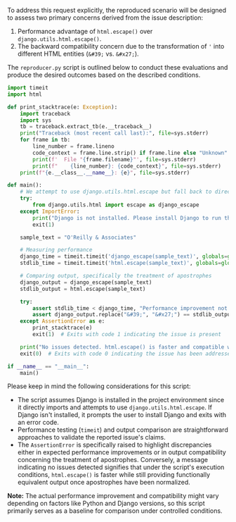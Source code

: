 To address this request explicitly, the reproduced scenario will be designed to assess two primary concerns derived from the issue description:

1. Performance advantage of `html.escape()` over `django.utils.html.escape()`.
2. The backward compatibility concern due to the transformation of `'` into different HTML entities (`&#39;` vs. `&#x27;`).

The `reproducer.py` script is outlined below to conduct these evaluations and produce the desired outcomes based on the described conditions.

```python
import timeit
import html

def print_stacktrace(e: Exception):
    import traceback
    import sys
    tb = traceback.extract_tb(e.__traceback__)
    print("Traceback (most recent call last):", file=sys.stderr)
    for frame in tb:
        line_number = frame.lineno
        code_context = frame.line.strip() if frame.line else "Unknown"
        print(f'  File "{frame.filename}"', file=sys.stderr)
        print(f"    {line_number}: {code_context}", file=sys.stderr)
    print(f"{e.__class__.__name__}: {e}", file=sys.stderr)

def main():
    # We attempt to use django.utils.html.escape but fall back to directly comparing with html.escape if Django isn't installed
    try:
        from django.utils.html import escape as django_escape
    except ImportError:
        print("Django is not installed. Please install Django to run this reproduction script.")
        exit(1)

    sample_text = "O'Reilly & Associates"

    # Measuring performance
    django_time = timeit.timeit('django_escape(sample_text)', globals=globals(), number=10000)
    stdlib_time = timeit.timeit('html.escape(sample_text)', globals=globals(), number=10000)

    # Comparing output, specifically the treatment of apostrophes
    django_output = django_escape(sample_text)
    stdlib_output = html.escape(sample_text)

    try:
        assert stdlib_time < django_time, "Performance improvement not observed with html.escape."
        assert django_output.replace("&#39;", "&#x27;") == stdlib_output, "Output difference regarding apostrophe encoding."
    except AssertionError as e:
        print_stacktrace(e)
        exit(1)  # Exits with code 1 indicating the issue is present

    print("No issues detected. html.escape() is faster and compatible with minor adjustments for apostrophe treatment.")
    exit(0)  # Exits with code 0 indicating the issue has been addressed

if __name__ == "__main__":
    main()
```

Please keep in mind the following considerations for this script:

- The script assumes Django is installed in the project environment since it directly imports and attempts to use `django.utils.html.escape`. If Django isn't installed, it prompts the user to install Django and exits with an error code.
- Performance testing (`timeit`) and output comparison are straightforward approaches to validate the reported issue's claims.
- The `AssertionError` is specifically raised to highlight discrepancies either in expected performance improvements or in output compatibility concerning the treatment of apostrophes. Conversely, a message indicating no issues detected signifies that under the script's execution conditions, `html.escape()` is faster while still providing functionally equivalent output once apostrophes have been normalized.

**Note:** The actual performance improvement and compatibility might vary depending on factors like Python and Django versions, so this script primarily serves as a baseline for comparison under controlled conditions.